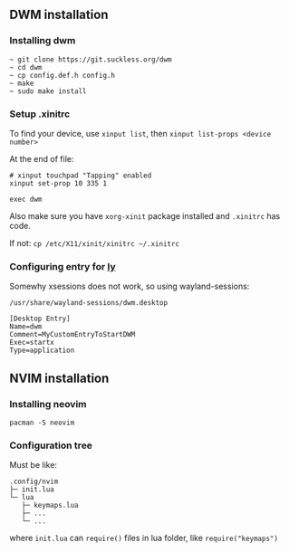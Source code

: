 ## DWM installation
### Installing dwm
```
~ git clone https://git.suckless.org/dwm
~ cd dwm
~ cp config.def.h config.h
~ make
~ sudo make install
```
### Setup .xinitrc
To find your device, use `xinput list`, then `xinput list-props <device number>`

At the end of file:
```
# xinput touchpad "Tapping" enabled
xinput set-prop 10 335 1

exec dwm
```

Also make sure you have `xorg-xinit` package installed and `.xinitrc` has code.

If not: `cp /etc/X11/xinit/xinitrc ~/.xinitrc`

### Configuring entry for [ly](https://github.com/fairyglade/ly)

Somewhy xsessions does not work, so using wayland-sessions:

`/usr/share/wayland-sessions/dwm.desktop`
```
[Desktop Entry]
Name=dwm
Comment=MyCustomEntryToStartDWM
Exec=startx
Type=application
```

## NVIM installation
### Installing neovim
`pacman -S neovim`

### Configuration tree
Must be like:
```
.config/nvim
├─ init.lua
└─ lua
   ├─ keymaps.lua
   ├─ ...
   └─ ...
```
where `init.lua` can `require()` files in lua folder, like `require("keymaps")`
